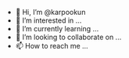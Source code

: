- 👋 Hi, I’m @karpookun
- 👀 I’m interested in ...
- 🌱 I’m currently learning ...
- 💞️ I’m looking to collaborate on ...
- 📫 How to reach me ...

<!---
karpookun/karpookun is a ✨ special ✨ repository because its `README.md` (this file) appears on your GitHub profile.
You can click the Preview link to take a look at your changes.
--->
